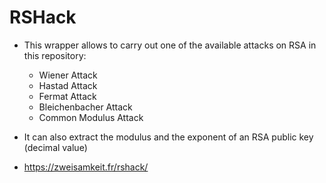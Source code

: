 # RSHack

* This wrapper allows to carry out one of the available attacks on RSA in this repository:

	* Wiener Attack
	* Hastad Attack
	* Fermat Attack
	* Bleichenbacher Attack
	* Common Modulus Attack

* It can also extract the modulus and the exponent of an RSA public key (decimal value)

* https://zweisamkeit.fr/rshack/
